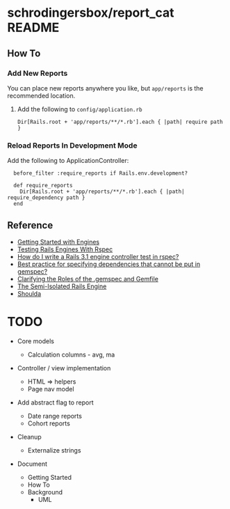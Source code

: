 # schrodingersbox/report_cat README


## How To

### Add New Reports

You can place new reports anywhere you like, but `app/reports` is the recommended location.

1.  Add the following to `config/application.rb`

    	Dir[Rails.root + 'app/reports/**/*.rb'].each { |path| require path }


### Reload Reports In Development Mode

Add the following to ApplicationController:

      before_filter :require_reports if Rails.env.development?

      def require_reports
        Dir[Rails.root + 'app/reports/**/*.rb'].each { |path| require_dependency path }
      end


## Reference

 * [Getting Started with Engines](http://edgeguides.rubyonrails.org/engines.html)
 * [Testing Rails Engines With Rspec](http://whilefalse.net/2012/01/25/testing-rails-engines-rspec/)
 * [How do I write a Rails 3.1 engine controller test in rspec?](http://stackoverflow.com/questions/5200654/how-do-i-write-a-rails-3-1-engine-controller-test-in-rspec)
 * [Best practice for specifying dependencies that cannot be put in gemspec?](https://groups.google.com/forum/?fromgroups=#!topic/ruby-bundler/U7FMRAl3nJE)
 * [Clarifying the Roles of the .gemspec and Gemfile](http://yehudakatz.com/2010/12/16/clarifying-the-roles-of-the-gemspec-and-gemfile/)
 * [The Semi-Isolated Rails Engine](http://bibwild.wordpress.com/2012/05/10/the-semi-isolated-rails-engine/)
 * [Shoulda](https://github.com/thoughtbot/shoulda-matchers)

# TODO

 * Core models
   * Calculation columns - avg, ma

 * Controller / view implementation
   * HTML => helpers
   * Page nav model

 * Add abstract flag to report
   * Date range reports
   * Cohort reports

 * Cleanup
   * Externalize strings

 * Document
   * Getting Started
   * How To
   * Background
     * UML

